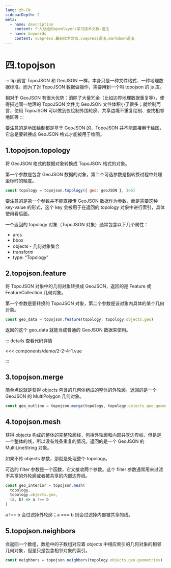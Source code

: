 ```yaml
---
lang: zh-CN
sidebarDepth: 2
meta:
  - name: description
    content: 个人总结的openlayers学习技术文档-语法
  - name: keywords
    content: vuepress,最新技术文档,vuepress语法,markdown语法
---
```


# 四.topojson

::: tip 前言
TopoJSON 和 GeoJSON 一样，本身只是一种文件格式、一种地理数据标准。而为了对 TopoJSON 数据做操作，需要用到一个叫 topojson 的 js 库。

相对于 GeoJSON 有很大优势：消除了大量冗余（比如边界地理数据重复等），使得描述同一地理的 TopoJSON 文件比 GeoJSON 文件体积小了很多；就绘制而言，使用 TopoJSON 可以做到仅绘制外围轮廓、共享边境不重复绘制、查找相邻地区等
:::

要注意的是地图绘制都是基于 GeoJSON 的，TopoJSON 并不能直接用于绘图，它总是要转换成 GeoJSON 格式才能被用于绘图。

## 1.topojson.topology

将 GeoJSON 格式的数据对象转换成 TopoJSON 格式的对象。

第一个参数是包含 GeoJSON 数据的对象，第二个可选参数是指转换过程中处理坐标时的精度。

```js
const topology = topojson.topology({ geo: geoJSON }, 1e6)
```

要注意的是第一个参数并不能直接传 GeoJSON 数据作为参数，而是需要这种 key-value 的形式，这个 key 会被用于在返回的 topology 对象中进行索引，具体使用看后面。

一个返回的 topology 对象（TopoJSON 对象）通常包含以下几个属性：

- arcs
- bbox
- objects - 几何对象集合
- transform
- type: “Topology”

## 2.topojson.feature

将 TopoJSON 对象中的几何对象转换成 GeoJSON，返回的是 Feature 或 FeatureCollection 几何对象。

第一个参数是要转换的 TopoJSON 对象，第二个参数是该对象内具体的某个几何对象。

```js
const geo_data = topojson.feature(topology, topology.objects.geo)
```

返回的这个 geo_data 就能当成普通的 GeoJSON 数据来使用。

  <Container url="/resume/?type=openlayers&name=2-2-4-1.vue" />

::: details 查看代码详情

<<< components/demo/2-2-4-1.vue

:::

## 3.topojson.merge

简单点说就是获得 objects 包含的几何体组成的整体的外轮廓。返回的是一个 GeoJSON 的 MultiPolygon 几何对象。

```js
const geo_outline = topojson.merge(topology, topology.objects.geo.geometries)
```

## 4.topojson.mesh

获得 objects 构成的整体的完整轮廓线，包括外轮廓和内部共享边界线，但是是一个整体的线，所以没有线条重复的情况。返回的是一个 GeoJSON 的 MultiLineString 对象。

如果不传 objects 参数，那就是处理整个 topology。

可选的 filter 参数是一个函数，它又接收两个参数。这个 filter 参数通常用来过滤不共享的外轮廓或者被共享的内部边界线。

```js
const geo_interior = topojson.mesh(
  topology,
  topology.objects.geo,
  (a, b) => a !== b
)
```

a !== b 会过滤掉外轮廓；a === b 则会过滤掉内部被共享的线。

## 5.topojson.neighbors

会返回一个数组，数组中的子数组对应着 objects 中相应索引的几何对象的相邻几何对象，但是只是包含相邻对象的索引。

```js
const neighbors = topojson.neighbors(topology.objects.geo.geometries)
```
